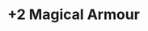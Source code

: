 ---
title: "+2 Magical Armour"
canonical: "skill/plus-2-magical-armour"
canonical_title: "Awakened Fey Loresheet"
lists:
    - awakened-fey-loresheet
tier: 4
osp_cost: 45
prerequisites: ["awakened-fey-loresheet/plus-1-magical-armour"]
replacement: true
ladder: "magical-armour"
weight: 1
---